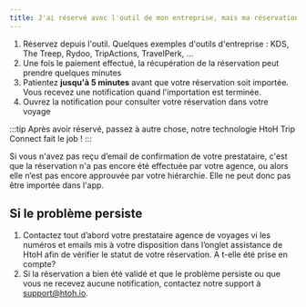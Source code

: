 ```yaml
---
title: J'ai réservé avec l'outil de mon entreprise, mais ma réservation n'est pas importée
---
```


1. Réservez depuis l'outil. Quelques exemples d'outils d'entreprise : KDS, The Treep, Rydoo, TripActions, TravelPerk, ...
2. Une fois le paiement effectué, la récupération de la réservation peut prendre quelques minutes
3. Patientez **jusqu'à 5 minutes** avant que votre réservation soit importée. Vous recevez une notification quand l'importation est terminée.
4. Ouvrez la notification pour consulter votre réservation dans votre voyage

:::tip
Après avoir réservé, passez à autre chose, notre technologie HtoH Trip Connect fait le job !
:::

Si vous n'avez pas reçu d’email de confirmation de votre prestataire, c'est que la réservation n'a pas encore été effectuée par votre agence, ou alors elle n’est pas encore approuvée par votre hiérarchie. Elle ne peut donc pas être importée dans l'app.

## Si le problème persiste

1. Contactez tout d’abord votre prestataire agence de voyages vi les numéros et emails mis à votre disposition dans l’onglet assistance de HtoH afin de vérifier le statut de votre réservation. A t-elle été prise en compte?
2. Si la réservation a bien été validé et que le problème persiste ou que vous ne recevez aucune notification, contactez notre support à [support@htoh.io](mailto:support@htoh.io).